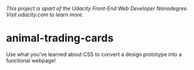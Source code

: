 *This project is apart of the Udacity Front-End Web Developer Nanodegree. Visit udacity.com to learn more.*

# animal-trading-cards

Use what you've learned about CSS to convert a design prototype into a functional webpage!